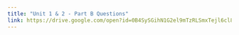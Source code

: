 ```yaml
---
title: "Unit 1 & 2 - Part B Questions"
link: https://drive.google.com/open?id=0B4SySGihN1G2el9mTzRLSmxTejl6cl82VmxVamt4cy1kd1dN
---
```

